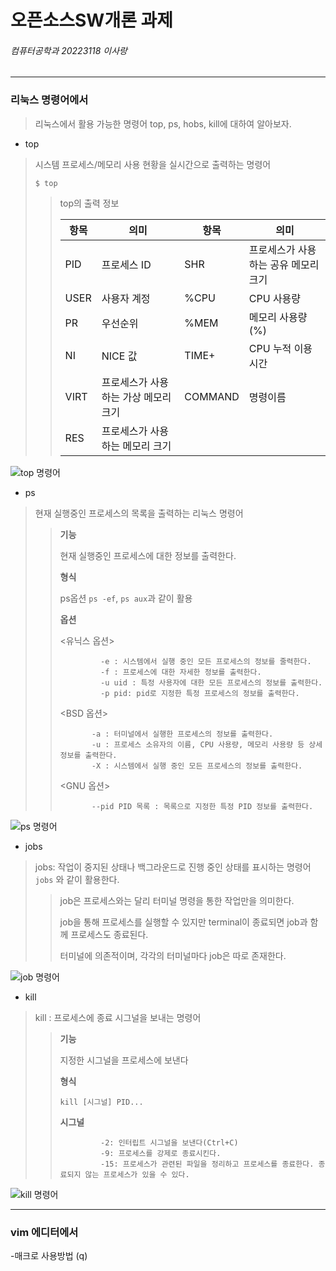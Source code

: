# 오픈소스SW개론 과제
###### 컴퓨터공학과 20223118 이사랑
---

### 리눅스 명령어에서
> 리눅스에서 활용 가능한 명령어 top, ps, hobs, kill에 대하여 알아보자.


- top

> 시스템 프로세스/메모리 사용 현황을 실시간으로 출력하는 명령어
> 
> ` $ top `
> > top의 출력 정보
>>
>>|항목|의미|항목|의미|
>>|---|---|---|---|
>>|PID|프로세스 ID|SHR|프로세스가 사용하는 공유 메모리 크기|
>>|USER|사용자 계정|%CPU|CPU 사용량|
>>|PR|우선순위|%MEM|메모리 사용량(%)|
>>|NI|NICE 값|TIME+|CPU 누적 이용 시간|
>>|VIRT|프로세스가 사용하는 가상 메모리 크기|COMMAND|명령이름|
>>|RES|프로세스가 사용하는 메모리 크기|  |  |

![top 명령어](https://user-images.githubusercontent.com/106869854/172036782-1a9efe32-b21f-4fe8-9821-a776ac62ac86.png)

- ps
 
> 현재 실행중인 프로세스의 목록을 출력하는 리눅스 명령어
>>**기능**
>>
>> 현재 실행중인 프로세스에 대한 정보를 출력한다.
>>
>>**형식**
>>
>> ps옵션
>> `ps -ef`,  `ps aux`과 같이 활용
>>
>>**옵션**
>>
>> <유닉스 옵션> 
>> 
>>              -e : 시스템에서 실행 중인 모든 프로세스의 정보를 줄력한다.
>>              -f : 프로세스에 대한 자세한 정보를 출력한다.
>>              -u uid : 특정 사용자에 대한 모든 프로세스의 정보를 출력한다.
>>              -p pid: pid로 지정한 특정 프로세스의 정보를 출력한다.
>> <BSD 옵션> 
>> 
>>            -a : 터미널에서 실행한 프로세스의 정보를 출력한다.
>>            -u : 프로세스 소유자의 이름, CPU 사용량, 메모리 사용량 등 상세 정보를 출력한다.
>>            -X : 시스템에서 실행 중인 모든 프로세스의 정보를 출력한다.
>> <GNU 옵션> 
>> 
>>            --pid PID 목록 : 목록으로 지정한 특정 PID 정보를 출력한다.
 

![ps 명령어](https://user-images.githubusercontent.com/106869854/172036823-dc6dd2ff-0eb6-48f1-b7ba-386324c68b02.png)

- jobs

> jobs: 작업이 중지된 상태나 백그라운드로 진행 중인 상태를 표시하는 명령어
> ` jobs ` 와 같이 활용한다.
>> job은 프로세스와는 달리 터미널 명령을 통한 작업만을 의미한다.
>>
>> job을 통해 프로세스를 실행할 수 있지만 terminal이 종료되면 job과 함께 프로세스도 종료된다.
>>
>> 터미널에 의존적이며, 각각의 터미널마다 job은 따로 존재한다.

![job 명령어](https://user-images.githubusercontent.com/106869854/172038142-333dab6c-2b20-4bdb-a34f-7cdb5794fa54.png)


- kill

> kill : 프로세스에 종료 시그널을 보내는 명령어
>> **기능**
>> 
>> 지정한 시그널을 프로세스에 보낸다
>> 
>> **형식**
>> 
>> ` kill [시그널] PID... `
>> 
>> **시그널**
>>
>>              -2: 인터립트 시그널을 보낸다(Ctrl+C)
>>              -9: 프로세스를 강제로 종료시킨다.
>>              -15: 프로세스가 관련된 파일을 정리하고 프로세스를 종료한다. 종료되지 않는 프로세스가 있을 수 있다.

![kill 명령어](https://user-images.githubusercontent.com/106869854/172036828-343b5aec-6cec-4c6e-94df-1daeee59b6ee.png)

---

### vim 에디터에서
-매크로 사용방법 (q)
